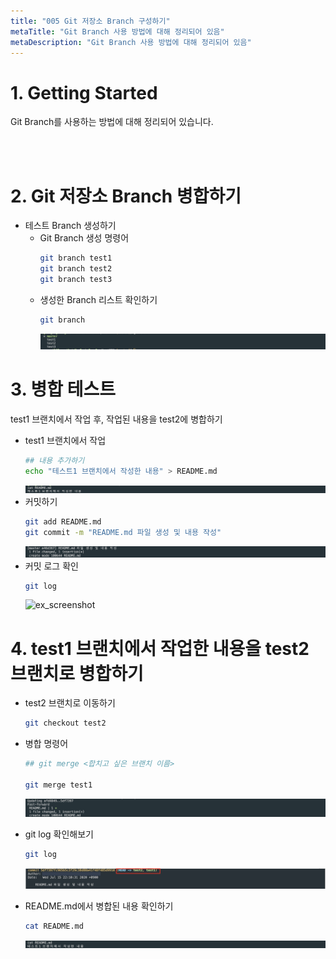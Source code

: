 ```yaml
---
title: "005 Git 저장소 Branch 구성하기"
metaTitle: "Git Branch 사용 방법에 대해 정리되어 있음"
metaDescription: "Git Branch 사용 방법에 대해 정리되어 있음"
---
```


# 1. Getting Started
Git Branch를 사용하는 방법에 대해 정리되어 있습니다.

<br/>
<br/>

# 2. Git 저장소 Branch 병합하기
- 테스트 Branch 생성하기
  - Git Branch 생성 명령어
    ``` bash
    git branch test1
    git branch test2
    git branch test3
    ```
  - 생성한 Branch 리스트 확인하기
    ``` bash
    git branch
    ```
    ![ex_screenshot](./assets/git_branch_test_result.png)

# 3. 병합 테스트
test1 브랜치에서 작업 후, 작업된 내용을 test2에 병합하기
- test1 브랜치에서 작업
  ``` bash
  ## 내용 추가하기
  echo "테스트1 브랜치에서 작성한 내용" > README.md
  ```
  ![ex_screenshot](./assets/cat_readme.png)
- 커밋하기
  ``` bash
  git add README.md
  git commit -m "README.md 파일 생성 및 내용 작성"
  ```
  ![ex_screenshot](./assets/git_merge_test_commit_1.png)
- 커밋 로그 확인
  ``` bash
  git log
  ```
  ![ex_screenshot](./assets/git_log_check_1.png)

# 4. test1 브랜치에서 작업한 내용을 test2 브랜치로 병합하기
- test2 브랜치로 이동하기
  ``` bash
  git checkout test2
  ```

- 병합 명령어
  ``` bash
  ## git merge <합치고 싶은 브랜치 이름>

  git merge test1
  ```
  ![ex_screenshot](./assets/git_merge_1.png)

- git log 확인해보기
  ``` bash
  git log
  ```
  ![ex_screenshot](./assets/git_merge_result_2.png)

- README.md에서 병합된 내용 확인하기
  ``` bash
  cat README.md
  ```
  ![ex_screenshot](./assets/git_merge_2.png)